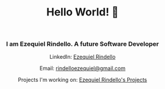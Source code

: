<h1 style="text-align: center; font-weight: bold;">Hello World! 👋</h1>
<br />
<h3 style="text-align: center">
  I am Ezequiel Rindello. A future Software Developer
</h3>

<p style="text-align: center">
  LinkedIn:
  <a href="https://www.linkedin.com/in/ezequiel-rindello/" target="_blank">Ezequiel Rindello</a>
</p>

<p style="text-align: center">
  Email:
  <a href="mailto:rindelloezequiel@gmail.com">rindelloezequiel@gmail.com</a>
</p>

<p style="text-align: center">
  Projects I'm working on:
  <a href="https://rindello.netlify.app/" target="_blank">Ezequiel Rindello's Projects</a>
</p>
